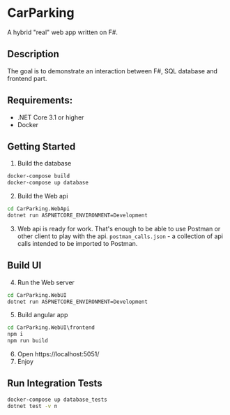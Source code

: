 # CarParking
A hybrid "real" web app written on F#.

## Description
The goal is to demonstrate an interaction between F#, SQL database and frontend part.

## Requirements:
- .NET Core 3.1 or higher
- Docker

## Getting Started
1. Build the database
```cmd
docker-compose build
docker-compose up database
```
2. Build the Web api
```cmd
cd CarParking.WebApi
dotnet run ASPNETCORE_ENVIRONMENT=Development
```
3. Web api is ready for work. That's enough to be able to use Postman or other client to play with the api. `postman_calls.json` - a collection of api calls intended to be imported to Postman.

## Build UI
4. Run the Web server
```cmd
cd CarParking.WebUI
dotnet run ASPNETCORE_ENVIRONMENT=Development
```
5. Build angular app
```cmd
cd CarParking.WebUI\frontend
npm i
npm run build
```
6. Open https://localhost:5051/
7. Enjoy

## Run Integration Tests
```cmd
docker-compose up database_tests
dotnet test -v n
```
